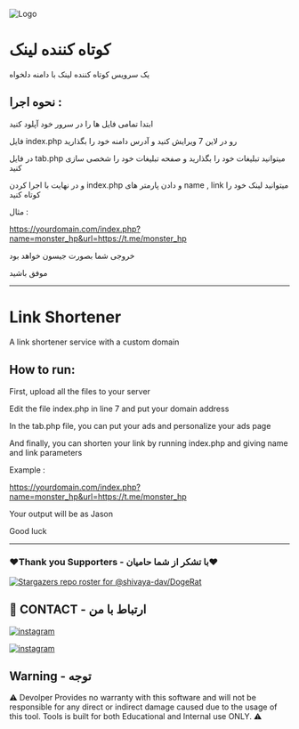 ![Logo](https://itresan.com/wp-content/uploads/2018/09/URL-Shortener-2.jpg)

# کوتاه کننده لینک

یک سرویس کوتاه کننده لینک با دامنه دلخواه 

## نحوه اجرا : 

ابتدا تمامی فایل ها را در سرور خود آپلود کنید 

فایل index.php رو در لاین 7 ویرایش کنید و آدرس دامنه خود را بگذارید

در فایل tab.php میتوانید تبلیغات خود را بگذارید و صفحه تبلیغات خود را شخصی سازی کنید 

و در نهایت با اجرا کردن index.php و دادن پارمتر های name , link میتوانید لینک خود را کوتاه کنید 

مثال : 

https://yourdomain.com/index.php?name=monster_hp&url=https://t.me/monster_hp

خروجی شما بصورت جیسون خواهد بود

موفق باشید

-------------------------------------------------------------------------

# Link Shortener

A link shortener service with a custom domain

## How to run:

First, upload all the files to your server

Edit the file index.php in line 7 and put your domain address

In the tab.php file, you can put your ads and personalize your ads page

And finally, you can shorten your link by running index.php and giving name and link parameters

Example :

https://yourdomain.com/index.php?name=monster_hp&url=https://t.me/monster_hp

Your output will be as Jason

Good luck

-------------------------------------------------------------------------

### ❤️Thank you Supporters - با تشکر از شما حامیان❤️
[![Stargazers repo roster for @shivaya-dav/DogeRat](https://reporoster.com/stars/dark/malbo-dev/shortLink)](https://github.com/malbo-dev/shortLink/stargazers)
## 🔗 CONTACT - ارتباط با من
[![instagram](https://img.shields.io/badge/CONTACT-TELEGRAM-blue)](https://t.me/monster_hp)

[![instagram](https://img.shields.io/badge/CONTACT-INSTAGRAM-red)](https://instagram.com/malbo.dev)


## Warning - توجه

⚠️ Devolper Provides no warranty with this software and will not be responsible for any direct or indirect damage caused due to the usage of this tool.
 Tools is built for both Educational and Internal use ONLY. ⚠️

